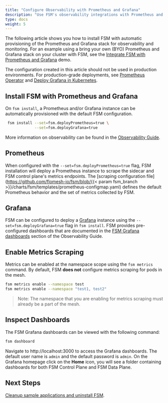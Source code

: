 ```yaml
---
title: "Configure Observability with Prometheus and Grafana"
description: "Use FSM's observability integrations with Prometheus and Grafana to inspect the traffic between the bookstore applications"
type: docs
weight: 5
---
```


The following article shows you how to install FSM with automatic provisioning of the Prometheus and Grafana stack for observability and monitoring. For an example using a bring your own (BYO) Prometheus and Grafana stack on your cluster with FSM, see the [Integrate FSM with Prometheus and Grafana](/docs/demos/prometheus_grafana/) demo.

The configuration created in this article should not be used in production environments. For production-grade deployments, see [Prometheus Operator](https://github.com/prometheus-operator/prometheus-operator/blob/master/Documentation/user-guides/getting-started.md) and [Deploy Grafana in Kubernetes](https://grafana.com/docs/grafana/latest/installation/kubernetes/).


## Install FSM with Prometheus and Grafana

On `fsm install`, a Prometheus and/or Grafana instance can be automatically provisioned with the default FSM configuration.
```bash
 fsm install --set=fsm.deployPrometheus=true \
             --set=fsm.deployGrafana=true
```
More information on observability can be found in the [Observability Guide](/docs/guides/observability).

## Prometheus

When configured with the `--set=fsm.deployPrometheus=true` flag, FSM installation will deploy a Prometheus instance to scrape the sidecar and FSM control plane's metrics endpoints. The [scraping configuration file](https://github.com/flomesh-io/fsm/blob/{{< param fsm_branch >}}/charts/fsm/templates/prometheus-configmap.yaml) defines the default Prometheus behavior and the set of metrics collected by FSM.

## Grafana

FSM can be configured to deploy a [Grafana](https://grafana.com/grafana/) instance using the `--set=fsm.deployGrafana=true` flag in `fsm install`. FSM provides pre-configured dashboards that are documented in the [FSM Grafana dashboards](/docs/guides/observability/metrics/#fsm-grafana-dashboards) section of the Observability Guide.

## Enable Metrics Scraping

Metrics can be enabled at the namespace scope using the `fsm metrics` command. By default, FSM **does not** configure metrics scraping for pods in the mesh. 
```bash
fsm metrics enable --namespace test
fsm metrics enable --namespace "test1, test2"

```
> Note: The namespace that you are enabling for metrics scraping must already be a part of the mesh.

## Inspect Dashboards

The FSM Grafana dashboards can be viewed with the following command:

```bash
fsm dashboard
```

Navigate to http://localhost:3000 to access the Grafana dashboards. The default user name is `admin` and the default password is `admin`. On the Grafana homepage click on the **Home** icon, you will see a folder containing dashboards for both FSM Control Plane and FSM Data Plane.

## Next Steps

[Cleanup sample applications and uninstall FSM](/docs/getting_started/cleanup/).